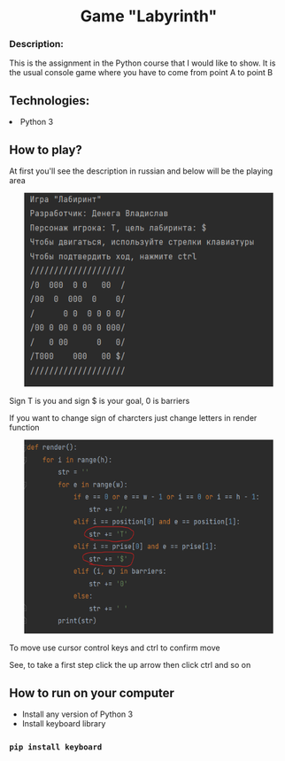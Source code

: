 <h1 align="center">Game "Labyrinth"</h1>
<h3>Description: </h3><p>This is the assignment in the Python course that I would like to show.
It is the usual console game where you have to come from point A to point B</p>
<h2>Technologies: </h2>
<li>Python 3</li>
<h2>How to play?</h2>
<p>At first you'll see the description in russian and below will be the playing area</p>
<div align="center"><img width="450" height="350" src=".\img\First screen.png"/></div>
<p>Sign T is you and sign $ is your goal, 0 is barriers</p>
<p>If you want to change sign of charcters just change letters in render function</p>
<div align="center"><img width="450" height="350" src=".\img\Change sign.png"/></div>
<p>To move use cursor control keys and ctrl to confirm move</p>
<p>See, to take a first step click the up arrow then click ctrl and so on</p>
<h2>How to run on your computer</h2>
<ul>
<li>Install any version of Python 3</li>
<li>Install keyboard library</li>
</ul>

### `pip install keyboard`

